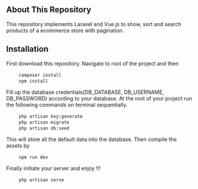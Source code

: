 ## About This Repository

This repository implements Laravel and Vue.js to show, sort and search products of a ecommerce store with pagination.

## Installation

First download this repository. Navigate to root of the project and then
<pre>
    <code>composer install</code>
    <code>npm install</code>
</pre>

Fill up the database credentials(DB_DATABASE, DB_USERNAME, DB_PASSWORD) according to your database. At the root of your project run the following commands on terminal sequentially.

<pre>
    <code>php artisan key:generate</code>
    <code>php artisan migrate</code>
    <code>php artisan db:seed</code>
</pre>

This will store all the default data into the database. Then compile the assets by
<pre>
    <code>npm run dev</code>
</pre>

Finally initiate your server and enjoy !!!
<pre>
    <code>php artisan serve</code>
</pre>

